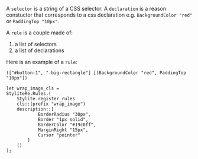 A `selector` is a string of a CSS selector.
A `declaration` is a reason constuctor that corresponds to a css declaration e.g. `BackgroundColor "red"` or `PaddingTop "10px"`.

A `rule` is a couple made of:
1. a list of selectors
2. a list of declarations

Here is an example of a `rule`:
```reason
(["#button-1", ".big-rectangle"] [(BackgroundColor "red", PaddingTop "10px"])
```



```reason
let wrap_image_cls =
StyliteRe.Rules.(
    Stylite.register_rules
    cls::(prefix "wrap_image")
    description::[
            BorderRadius "30px",
            Border "1px solid",
            BorderColor "#19c0ff",
            MarginRight "15px",
            Cursor "pointer"
        ]
    ()
);
```

